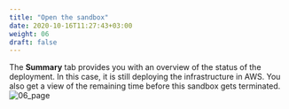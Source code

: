 ```yaml
---
title: "Open the sandbox"
date: 2020-10-16T11:27:43+03:00
weight: 06
draft: false
---
```

The **Summary** tab provides you with an overview of the status of the deployment. In this case, it is still deploying the infrastructure in AWS. You also get a view of the remaining time before this sandbox gets terminated. 
 ![06_page](/images/module2/06_page.png)
